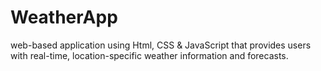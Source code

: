 # WeatherApp
web-based application using Html, CSS &amp; JavaScript that provides users with real-time, location-specific weather information and forecasts.

